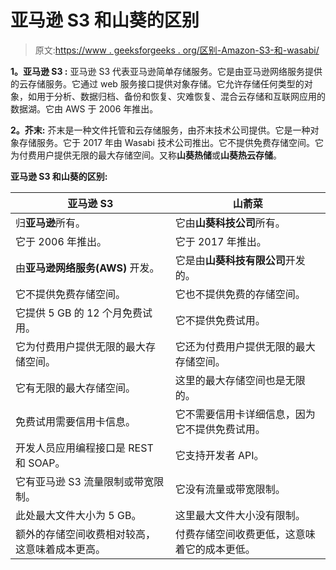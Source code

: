 # 亚马逊 S3 和山葵的区别

> 原文:[https://www . geeksforgeeks . org/区别-Amazon-S3-和-wasabi/](https://www.geeksforgeeks.org/difference-between-amazon-s3-and-wasabi/)

**1。亚马逊 S3 :**
亚马逊 S3 代表亚马逊简单存储服务。它是由亚马逊网络服务提供的云存储服务。它通过 web 服务接口提供对象存储。它允许存储任何类型的对象，如用于分析、数据归档、备份和恢复、灾难恢复、混合云存储和互联网应用的数据湖。它由 AWS 于 2006 年推出。

**2。芥末:**
芥末是一种文件托管和云存储服务，由芥末技术公司提供。它是一种对象存储服务。它于 2017 年由 Wasabi 技术公司推出。它不提供免费存储空间。它为付费用户提供无限的最大存储空间。又称**山葵热储**或**山葵热云存储**。

**亚马逊 S3 和山葵的区别:**

<center>

| 亚马逊 S3 | 山萮菜 |
| --- | --- |
| 归**亚马逊**所有。 | 它由**山葵科技公司**所有。 |
| 它于 2006 年推出。 | 它于 2017 年推出。 |
| 由**亚马逊网络服务(AWS)** 开发。 | 它是由**山葵科技有限公司**开发的。 |
| 它不提供免费存储空间。 | 它也不提供免费的存储空间。 |
| 它提供 5 GB 的 12 个月免费试用。 | 它不提供免费试用。 |
| 它为付费用户提供无限的最大存储空间。 | 它还为付费用户提供无限的最大存储空间。 |
| 它有无限的最大存储空间。 | 这里的最大存储空间也是无限的。 |
| 免费试用需要信用卡信息。 | 它不需要信用卡详细信息，因为它不提供免费试用。 |
| 开发人员应用编程接口是 REST 和 SOAP。 | 它支持开发者 API。 |
| 它有亚马逊 S3 流量限制或带宽限制。 | 它没有流量或带宽限制。 |
| 此处最大文件大小为 5 GB。 | 这里最大文件大小没有限制。 |
| 额外的存储空间收费相对较高，这意味着成本更高。 | 付费存储空间收费更低，这意味着它的成本更低。 |

</center>